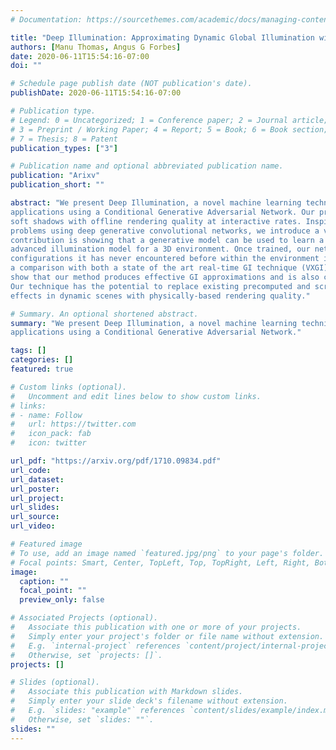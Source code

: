 ```yaml
---
# Documentation: https://sourcethemes.com/academic/docs/managing-content/

title: "Deep Illumination: Approximating Dynamic Global Illumination with Generative Adversarial Network [2017]"
authors: [Manu Thomas, Angus G Forbes]
date: 2020-06-11T15:54:16-07:00
doi: ""

# Schedule page publish date (NOT publication's date).
publishDate: 2020-06-11T15:54:16-07:00

# Publication type.
# Legend: 0 = Uncategorized; 1 = Conference paper; 2 = Journal article;
# 3 = Preprint / Working Paper; 4 = Report; 5 = Book; 6 = Book section;
# 7 = Thesis; 8 = Patent
publication_types: ["3"]

# Publication name and optional abbreviated publication name.
publication: "Arixv"
publication_short: ""

abstract: "We present Deep Illumination, a novel machine learning technique for approximating global illumination (GI) in real-time
applications using a Conditional Generative Adversarial Network. Our primary focus is on generating indirect illumination and
soft shadows with offline rendering quality at interactive rates. Inspired from recent advancement in image-to-image translation
problems using deep generative convolutional networks, we introduce a variant of this network that learns a mapping from Gbuffers (depth map, normal map, and diffuse map) and direct illumination to any global illumination solution. Our primary
contribution is showing that a generative model can be used to learn a density estimation from screen space buffers to an
advanced illumination model for a 3D environment. Once trained, our network can approximate global illumination for scene
configurations it has never encountered before within the environment it was trained on. We evaluate Deep Illumination through
a comparison with both a state of the art real-time GI technique (VXGI) and an offline rendering GI technique (path tracing). We
show that our method produces effective GI approximations and is also computationally cheaper than existing GI techniques.
Our technique has the potential to replace existing precomputed and screen-space techniques for producing global illumination
effects in dynamic scenes with physically-based rendering quality."

# Summary. An optional shortened abstract.
summary: "We present Deep Illumination, a novel machine learning technique for approximating global illumination (GI) in real-time
applications using a Conditional Generative Adversarial Network."

tags: []
categories: []
featured: true

# Custom links (optional).
#   Uncomment and edit lines below to show custom links.
# links:
# - name: Follow
#   url: https://twitter.com
#   icon_pack: fab
#   icon: twitter

url_pdf: "https://arxiv.org/pdf/1710.09834.pdf"
url_code: 
url_dataset:
url_poster:
url_project:
url_slides:
url_source:
url_video: 

# Featured image
# To use, add an image named `featured.jpg/png` to your page's folder. 
# Focal points: Smart, Center, TopLeft, Top, TopRight, Left, Right, BottomLeft, Bottom, BottomRight.
image:
  caption: ""
  focal_point: ""
  preview_only: false

# Associated Projects (optional).
#   Associate this publication with one or more of your projects.
#   Simply enter your project's folder or file name without extension.
#   E.g. `internal-project` references `content/project/internal-project/index.md`.
#   Otherwise, set `projects: []`.
projects: []

# Slides (optional).
#   Associate this publication with Markdown slides.
#   Simply enter your slide deck's filename without extension.
#   E.g. `slides: "example"` references `content/slides/example/index.md`.
#   Otherwise, set `slides: ""`.
slides: ""
---
```

